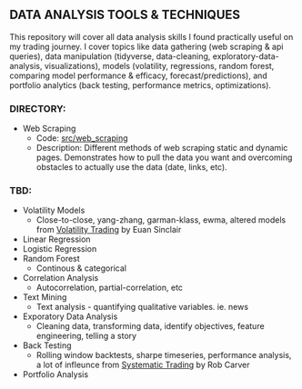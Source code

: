 ## DATA ANALYSIS TOOLS & TECHNIQUES 

This repository will cover all data analysis skills I found practically useful on my trading journey. I cover topics like data gathering (web scraping & api queries), data manipulation (tidyverse, data-cleaning, exploratory-data-analysis, visualizations), models (volatility, regressions, random forest, comparing model performance & efficacy, forecast/predictions), and portfolio analytics (back testing, performance metrics, optimizations).

### DIRECTORY:
- Web Scraping
  - Code: [src/web_scraping](src/web_scraping)
  - Description: Different methods of web scraping static and dynamic pages. Demonstrates how to pull the data you want and overcoming obstacles to actually use the data (date, links, etc).

### TBD:
- Volatility Models
  - Close-to-close, yang-zhang, garman-klass, ewma, altered models from [Volatility Trading](https://www.amazon.com/Volatility-Trading-Website-Euan-Sinclair/dp/1118347137) by Euan Sinclair
- Linear Regression
- Logistic Regression
- Random Forest
  - Continous & categorical
- Correlation Analysis
  - Autocorrelation, partial-correlation, etc
- Text Mining
  - Text analysis - quantifying qualitative variables. ie. news
- Exporatory Data Analysis
  - Cleaning data, transforming data, identify objectives, feature engineering, telling a story
- Back Testing
  - Rolling window backtests, sharpe timeseries, performance analysis, a lot of infleunce from [Systematic Trading](https://www.amazon.com/Systematic-Trading-designing-trading-investing/dp/0857194453) by Rob Carver
- Portfolio Analysis
